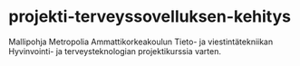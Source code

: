 # projekti-terveyssovelluksen-kehitys
Mallipohja Metropolia Ammattikorkeakoulun Tieto- ja viestintätekniikan Hyvinvointi- ja terveysteknologian projektikurssia varten.
